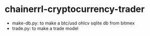 # chainerrl-cryptocurrency-trader

- make-db.py: to make a btc/usd ohlcv sqlite db from bitmex
- trade.py: to make a trade model
